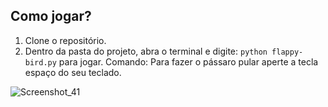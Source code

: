 ## Como jogar?
1. Clone o repositório.
2. Dentro da pasta do projeto, abra o terminal e digite: `python flappy-bird.py` para jogar.
Comando: Para fazer o pássaro pular aperte a tecla espaço do seu teclado.

![Screenshot_41](https://user-images.githubusercontent.com/72028645/216679709-168fef5e-8396-4c39-bce4-af551ddda758.png)


